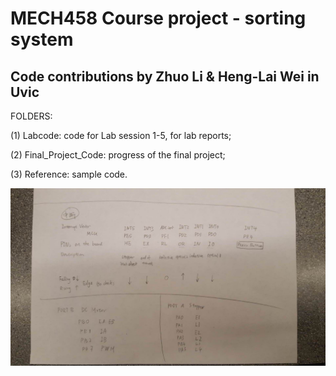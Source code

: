 # MECH458 Course project - sorting system
## Code contributions by Zhuo Li & Heng-Lai Wei in Uvic

FOLDERS: 

(1) Labcode: code for Lab session 1-5, for lab reports;

(2) Final_Project_Code: progress of the final project;

(3) Reference: sample code.

![Alt text](https://github.com/hlwei/MECH458/blob/master/imgs/WechatIMG75.jpeg)
